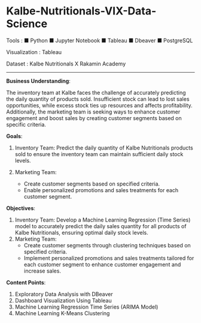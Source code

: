 # Kalbe-Nutritionals-VIX-Data-Science
Tools : ■ Python
■ Jupyter Notebook
■ Tableau
■ Dbeaver
■ PostgreSQL


Visualization : Tableau


Dataset : Kalbe Nutritionals X Rakamin Academy

---

**Business Understanding**:


The inventory team at Kalbe faces the challenge of accurately predicting the daily quantity of products sold. Insufficient stock can lead to lost sales opportunities, while excess stock ties up resources and affects profitability. Additionally, the marketing team is seeking ways to enhance customer engagement and boost sales by creating customer segments based on specific criteria.


**Goals**:


1. Inventory Team: Predict the daily quantity of Kalbe Nutritionals products sold to ensure the inventory team can maintain sufficient daily stock levels.


2. Marketing Team:
   - Create customer segments based on specified criteria.
   - Enable personalized promotions and sales treatments for each customer segment.

**Objectives**:


1. Inventory Team: Develop a Machine Learning Regression (Time Series) model to accurately predict the daily sales quantity for all products of Kalbe Nutritionals, ensuring optimal daily stock levels.
2. Marketing Team:
   - Create customer segments through clustering techniques based on specified criteria.
   - Implement personalized promotions and sales treatments tailored for each customer segment to enhance customer engagement and increase sales.


**Content Points**:


1. Exploratory Data Analysis with DBeaver
2. Dashboard Visualization Using Tableau
3. Machine Learning Regression Time Series (ARIMA Model)
4. Machine Learning K-Means Clustering

    



